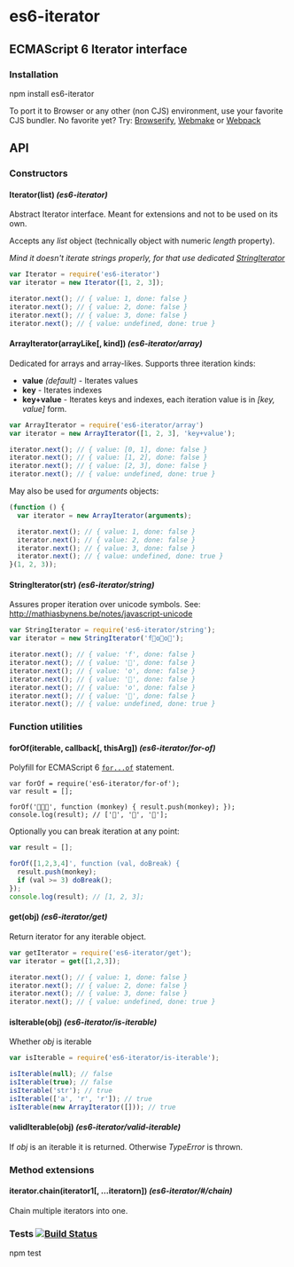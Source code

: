 # es6-iterator

## ECMAScript 6 Iterator interface

### Installation

 npm install es6-iterator

To port it to Browser or any other (non CJS) environment, use your favorite CJS bundler. No favorite yet? Try: [Browserify](http://browserify.org/), [Webmake](https://github.com/medikoo/modules-webmake) or [Webpack](http://webpack.github.io/)

## API

### Constructors

#### Iterator(list) _(es6-iterator)_

Abstract Iterator interface. Meant for extensions and not to be used on its own.

Accepts any _list_ object (technically object with numeric _length_ property).

_Mind it doesn't iterate strings properly, for that use dedicated [StringIterator](#string-iterator)_

```javascript
var Iterator = require('es6-iterator')
var iterator = new Iterator([1, 2, 3]);

iterator.next(); // { value: 1, done: false }
iterator.next(); // { value: 2, done: false }
iterator.next(); // { value: 3, done: false }
iterator.next(); // { value: undefined, done: true }
```

#### ArrayIterator(arrayLike[, kind]) _(es6-iterator/array)_

Dedicated for arrays and array-likes. Supports three iteration kinds:

* __value__ _(default)_ - Iterates values
* __key__ - Iterates indexes
* __key+value__ - Iterates keys and indexes, each iteration value is in _[key, value]_ form.

```javascript
var ArrayIterator = require('es6-iterator/array')
var iterator = new ArrayIterator([1, 2, 3], 'key+value');

iterator.next(); // { value: [0, 1], done: false }
iterator.next(); // { value: [1, 2], done: false }
iterator.next(); // { value: [2, 3], done: false }
iterator.next(); // { value: undefined, done: true }
```

May also be used for _arguments_ objects:

```javascript
(function () {
  var iterator = new ArrayIterator(arguments);

  iterator.next(); // { value: 1, done: false }
  iterator.next(); // { value: 2, done: false }
  iterator.next(); // { value: 3, done: false }
  iterator.next(); // { value: undefined, done: true }
}(1, 2, 3));
```

#### StringIterator(str) _(es6-iterator/string)_

Assures proper iteration over unicode symbols.
See: <http://mathiasbynens.be/notes/javascript-unicode>

```javascript
var StringIterator = require('es6-iterator/string');
var iterator = new StringIterator('f🙈o🙉o🙊');

iterator.next(); // { value: 'f', done: false }
iterator.next(); // { value: '🙈', done: false }
iterator.next(); // { value: 'o', done: false }
iterator.next(); // { value: '🙉', done: false }
iterator.next(); // { value: 'o', done: false }
iterator.next(); // { value: '🙊', done: false }
iterator.next(); // { value: undefined, done: true }
```

### Function utilities

#### forOf(iterable, callback[, thisArg]) _(es6-iterator/for-of)_

Polyfill for ECMAScript 6 [`for...of`](https://developer.mozilla.org/en-US/docs/Web/JavaScript/Reference/Statements/for...of) statement.

```
var forOf = require('es6-iterator/for-of');
var result = [];

forOf('🙈🙉🙊', function (monkey) { result.push(monkey); });
console.log(result); // ['🙈', '🙉', '🙊'];
```

Optionally you can break iteration at any point:

```javascript
var result = [];

forOf([1,2,3,4]', function (val, doBreak) {
  result.push(monkey);
  if (val >= 3) doBreak();
});
console.log(result); // [1, 2, 3];
```

#### get(obj) _(es6-iterator/get)_

Return iterator for any iterable object.

```javascript
var getIterator = require('es6-iterator/get');
var iterator = get([1,2,3]);

iterator.next(); // { value: 1, done: false }
iterator.next(); // { value: 2, done: false }
iterator.next(); // { value: 3, done: false }
iterator.next(); // { value: undefined, done: true }
```

#### isIterable(obj) _(es6-iterator/is-iterable)_

Whether _obj_ is iterable

```javascript
var isIterable = require('es6-iterator/is-iterable');

isIterable(null); // false
isIterable(true); // false
isIterable('str'); // true
isIterable(['a', 'r', 'r']); // true
isIterable(new ArrayIterator([])); // true
```

#### validIterable(obj) _(es6-iterator/valid-iterable)_

If _obj_ is an iterable it is returned. Otherwise _TypeError_ is thrown.

### Method extensions

#### iterator.chain(iterator1[, …iteratorn]) _(es6-iterator/#/chain)_

Chain multiple iterators into one.

### Tests [![Build Status](https://travis-ci.org/medikoo/es6-iterator.png)](https://travis-ci.org/medikoo/es6-iterator)

 npm test
